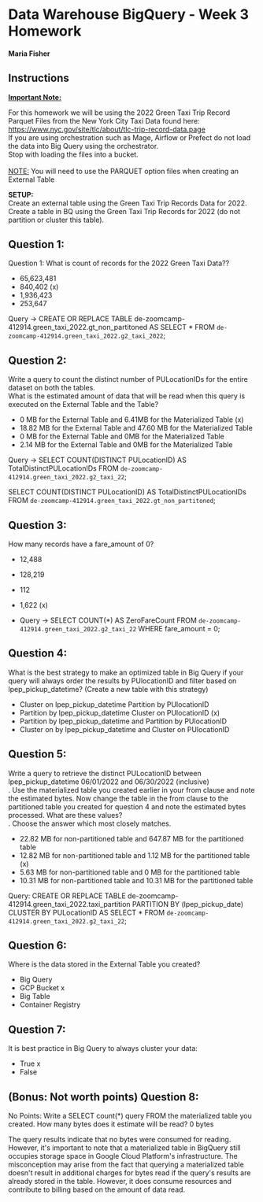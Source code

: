 # Data Warehouse BigQuery - Week 3 Homework
#### Maria Fisher 

## Instructions 
<b><u>Important Note:</b></u> <p> For this homework we will be using the 2022 Green Taxi Trip Record Parquet Files from the New York
City Taxi Data found here: </br> https://www.nyc.gov/site/tlc/about/tlc-trip-record-data.page </br>
If you are using orchestration such as Mage, Airflow or Prefect do not load the data into Big Query using the orchestrator.</br> 
Stop with loading the files into a bucket. </br></br>
<u>NOTE:</u> You will need to use the PARQUET option files when creating an External Table</br>

<b>SETUP:</b></br>
Create an external table using the Green Taxi Trip Records Data for 2022. </br>
Create a table in BQ using the Green Taxi Trip Records for 2022 (do not partition or cluster this table). </br>
</p>


## Question 1:
Question 1: What is count of records for the 2022 Green Taxi Data??
- 65,623,481
- 840,402 (x)
- 1,936,423
- 253,647

Query → 
CREATE OR REPLACE TABLE de-zoomcamp-412914.green_taxi_2022.gt_non_partitoned AS
SELECT *
FROM `de-zoomcamp-412914.green_taxi_2022.g2_taxi_2022`;

## Question 2:
Write a query to count the distinct number of PULocationIDs for the entire dataset on both the tables.</br> 
What is the estimated amount of data that will be read when this query is executed on the External Table and the Table?
- 0 MB for the External Table and 6.41MB for the Materialized Table (x)
- 18.82 MB for the External Table and 47.60 MB for the Materialized Table
- 0 MB for the External Table and 0MB for the Materialized Table
- 2.14 MB for the External Table and 0MB for the Materialized Table 

Query → 
SELECT COUNT(DISTINCT PULocationID) AS TotalDistinctPULocationIDs
FROM `de-zoomcamp-412914.green_taxi_2022.g2_taxi_22`;

SELECT COUNT(DISTINCT PULocationID) AS TotalDistinctPULocationIDs
FROM `de-zoomcamp-412914.green_taxi_2022.gt_non_partitoned`;

## Question 3:
How many records have a fare_amount of 0?
- 12,488
- 128,219
- 112
- 1,622 (x)

- Query →
SELECT COUNT(*) AS ZeroFareCount
FROM `de-zoomcamp-412914.green_taxi_2022.g2_taxi_22`
WHERE fare_amount = 0;

## Question 4:
What is the best strategy to make an optimized table in Big Query if your query will always order the results by PUlocationID and filter based on lpep_pickup_datetime? (Create a new table with this strategy)
- Cluster on lpep_pickup_datetime Partition by PUlocationID
- Partition by lpep_pickup_datetime  Cluster on PUlocationID (x)
- Partition by lpep_pickup_datetime and Partition by PUlocationID
- Cluster on by lpep_pickup_datetime and Cluster on PUlocationID

## Question 5:
Write a query to retrieve the distinct PULocationID between lpep_pickup_datetime
06/01/2022 and 06/30/2022 (inclusive)</br>
. Use the materialized table you created earlier in your from clause and note the estimated bytes. Now change the table in the from clause to the partitioned table you created for question 4 and note the estimated bytes processed. What are these values? </br>
. Choose the answer which most closely matches.</br> 

- 22.82 MB for non-partitioned table and 647.87 MB for the partitioned table
- 12.82 MB for non-partitioned table and 1.12 MB for the partitioned table (x)
- 5.63 MB for non-partitioned table and 0 MB for the partitioned table
- 10.31 MB for non-partitioned table and 10.31 MB for the partitioned table

Query:
CREATE  OR REPLACE TABLE de-zoomcamp-412914.green_taxi_2022.taxi_partition
PARTITION BY (lpep_pickup_date)
CLUSTER BY PULocationID AS
SELECT *
FROM `de-zoomcamp-412914.green_taxi_2022.g2_taxi_22`;

## Question 6: 
Where is the data stored in the External Table you created?
- Big Query
- GCP Bucket  x
- Big Table
- Container Registry

## Question 7:
It is best practice in Big Query to always cluster your data:
- True x
- False

## (Bonus: Not worth points) Question 8:
No Points: Write a SELECT count(*) query FROM the materialized table you created.
How many bytes does it estimate will be read? 
0 bytes

The query results indicate that no bytes were consumed for reading. 
However, it's important to note that a materialized table in BigQuery still occupies storage space in Google Cloud Platform's infrastructure. 
The misconception may arise from the fact that querying a materialized table doesn't result in additional charges for bytes read if the query's 
results are already stored in the table. However, it does consume resources and contribute to billing based on the amount of data read.




